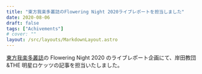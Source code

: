 ```yaml
---
title: "東方我楽多叢誌のFlowering Night 2020ライブレポートを担当しました"
date: 2020-08-06
draft: false
tags: ["Achivements"]
# cover: ""
layout: /src/layouts/MarkdownLayout.astro
---
```


[東方我楽多叢誌](https://touhougarakuta.com/)の Flowering Night 2020 のライブレポート企画にて、岸田教団&THE 明星ロケッツの記事を担当いたしました。

<div class="iframely-embed"><div class="iframely-responsive" style="height: 140px; padding-bottom: 0;"><a href="https://touhougarakuta.com/fl2020_kishidakyoudan" data-iframely-url="//cdn.iframe.ly/L3aTVB8?iframe=card-small"></a></div></div>
